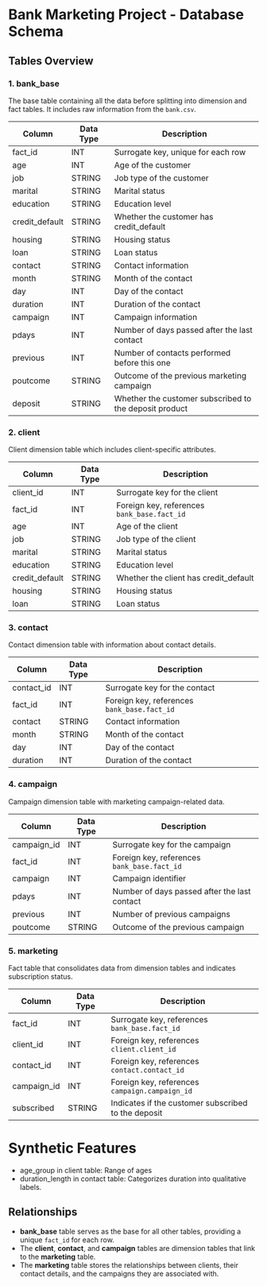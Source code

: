 
# Bank Marketing Project - Database Schema

## Tables Overview

### 1. **bank_base** 
The base table containing all the data before splitting into dimension and fact tables. It includes raw information from the `bank.csv`.

| Column        | Data Type | Description                                                |
|---------------|-----------|------------------------------------------------------------|
| fact_id       | INT       | Surrogate key, unique for each row                         |
| age           | INT       | Age of the customer                                        |
| job           | STRING    | Job type of the customer                                   |
| marital       | STRING    | Marital status                                             |
| education     | STRING    | Education level                                            |
| credit_default| STRING    | Whether the customer has credit_default                    |
| housing       | STRING    | Housing status                                             |
| loan          | STRING    | Loan status                                                |
| contact       | STRING    | Contact information                                        |
| month         | STRING    | Month of the contact                                       |
| day           | INT       | Day of the contact                                         |
| duration      | INT       | Duration of the contact                                    |
| campaign      | INT       | Campaign information                                       |
| pdays         | INT       | Number of days passed after the last contact               |
| previous      | INT       | Number of contacts performed before this one               |
| poutcome      | STRING    | Outcome of the previous marketing campaign                  |
| deposit       | STRING    | Whether the customer subscribed to the deposit product     |

### 2. **client**
Client dimension table which includes client-specific attributes.

| Column           | Data Type | Description                                              |
|------------------|-----------|----------------------------------------------------------|
| client_id        | INT       | Surrogate key for the client                             |
| fact_id          | INT       | Foreign key, references `bank_base.fact_id`              |
| age              | INT       | Age of the client                                        |
| job              | STRING    | Job type of the client                                   |
| marital          | STRING    | Marital status                                           |
| education        | STRING    | Education level                                          |
| credit_default   | STRING    | Whether the client has credit_default                    |
| housing          | STRING    | Housing status                                           |
| loan             | STRING    | Loan status                                              |

### 3. **contact**
Contact dimension table with information about contact details.

| Column        | Data Type | Description                                              |
|---------------|-----------|----------------------------------------------------------|
| contact_id    | INT       | Surrogate key for the contact                            |
| fact_id       | INT       | Foreign key, references `bank_base.fact_id`              |
| contact       | STRING    | Contact information                                      |
| month         | STRING    | Month of the contact                                     |
| day           | INT       | Day of the contact                                       |
| duration      | INT       | Duration of the contact                                  |

### 4. **campaign**
Campaign dimension table with marketing campaign-related data.

| Column        | Data Type | Description                                              |
|---------------|-----------|----------------------------------------------------------|
| campaign_id   | INT       | Surrogate key for the campaign                           |
| fact_id       | INT       | Foreign key, references `bank_base.fact_id`              |
| campaign      | INT       | Campaign identifier                                      |
| pdays         | INT       | Number of days passed after the last contact             |
| previous      | INT       | Number of previous campaigns                             |
| poutcome      | STRING    | Outcome of the previous campaign                         |

### 5. **marketing**
Fact table that consolidates data from dimension tables and indicates subscription status.

| Column          | Data Type | Description                                              |
|-----------------|-----------|----------------------------------------------------------|
| fact_id         | INT       | Surrogate key, references `bank_base.fact_id`            |
| client_id       | INT       | Foreign key, references `client.client_id`               |
| contact_id      | INT       | Foreign key, references `contact.contact_id`             |
| campaign_id     | INT       | Foreign key, references `campaign.campaign_id`           |
| subscribed      | STRING    | Indicates if the customer subscribed to the deposit      |

# Synthetic Features

- age_group in client table: Range of ages
- duration_length in contact table: Categorizes duration into qualitative labels.
## Relationships

- **bank_base** table serves as the base for all other tables, providing a unique `fact_id` for each row.
- The **client**, **contact**, and **campaign** tables are dimension tables that link to the **marketing** table.
- The **marketing** table stores the relationships between clients, their contact details, and the campaigns they are associated with.

